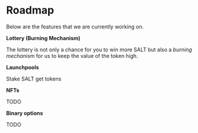 # Roadmap

Below are the features that we are currently working on.

**Lottery (Burning Mechanism)**

The lottery is not only a chance for you to win more SALT but also a _burning mechanism_ for us to keep the value of the token high.

**Launchpools**

Stake SALT get tokens

**NFTs**

TODO

**Binary options**

TODO
